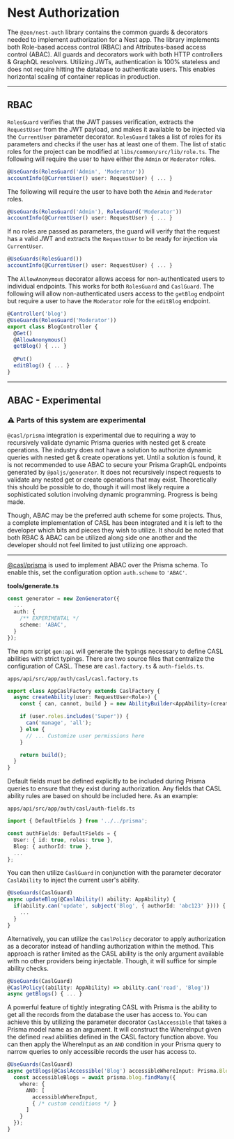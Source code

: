 # Nest Authorization

The `@zen/nest-auth` library contains the common guards & decorators needed to implement authorization for a Nest app. The library implements both Role-based access control (RBAC) and Attributes-based access control (ABAC). All guards and decorators work with both HTTP controllers & GraphQL resolvers.  Utilizing JWTs, authentication is 100% stateless and does not require hitting the database to authenticate users.  This enables horizontal scaling of container replicas in production.

---
## RBAC

`RolesGuard` verifies that the JWT passes verification, extracts the `RequestUser` from the JWT payload, and makes it available to be injected via the `CurrentUser` parameter decorator. `RolesGuard` takes a list of roles for its parameters and checks if the user has at least one of them. The list of static roles for the project can be modified at `libs/common/src/lib/role.ts`.  The following will require the user to have either the `Admin` or `Moderator` roles.

```ts
@UseGuards(RolesGuard('Admin', 'Moderator'))
accountInfo(@CurrentUser() user: RequestUser) { ... }
```

The following will require the user to have both the `Admin` and `Moderator` roles.

```ts
@UseGuards(RolesGuard('Admin'), RolesGuard('Moderator'))
accountInfo(@CurrentUser() user: RequestUser) { ... }
```

If no roles are passed as parameters, the guard will verify that the request has a valid JWT and extracts the `RequestUser` to be ready for injection via `CurrentUser`.

```ts
@UseGuards(RolesGuard())
accountInfo(@CurrentUser() user: RequestUser) { ... }
```

The `AllowAnonymous` decorator allows access for non-authenticated users to individual endpoints. This works for both `RolesGuard` and `CaslGuard`.  The following will allow non-authenticated users access to the `getBlog` endpoint but require a user to have the `Moderator` role for the `editBlog` endpoint.

```ts
@Controller('blog')
@UseGuards(RolesGuard('Moderator'))
export class BlogController {
  @Get()
  @AllowAnonymous()
  getBlog() { ... }
  
  @Put()
  editBlog() { ... }
}
```

---

## ABAC - Experimental

### ⚠️ Parts of this system are experimental
`@casl/prisma` integration is experimental due to requiring a way to recursively validate dynamic Prisma queries with nested get & create operations. The industry does not have a solution to authorize dynamic queries with nested get & create operations yet.  Until a solution is found, it is not recommended to use ABAC to secure your Prisma GraphQL endpoints generated by `@paljs/generator`.  It does not recursively inspect requests to validate any nested get or create operations that may exist.  Theoretically this should be possible to do, though it will most likely require a sophisticated solution involving dynamic programming.  Progress is being made.

Though, ABAC may be the preferred auth scheme for some projects.  Thus, a complete implementation of CASL has been integrated and it is left to the developer which bits and pieces they wish to utilize.  It should be noted that both RBAC & ABAC can be utilized along side one another and the developer should not feel limited to just utilizing one approach.

---

[@casl/prisma](https://casl.js.org/v6/en/package/casl-prisma) is used to implement ABAC over the Prisma schema.  To enable this, set the configuration option `auth.scheme` to `'ABAC'`.

**tools/generate.ts**
```ts
const generator = new ZenGenerator({
  ...
  auth: {
    /** EXPERIMENTAL */
    scheme: 'ABAC',
  }
});
```

The npm script `gen:api` will generate the typings necessary to define CASL abilities with strict typings. There are two source files that centralize the configuration of CASL. These are `casl.factory.ts` & `auth-fields.ts`.

`apps/api/src/app/auth/casl/casl.factory.ts`
```ts
export class AppCaslFactory extends CaslFactory {
  async createAbility(user: RequestUser<Role>) {
    const { can, cannot, build } = new AbilityBuilder<AppAbility>(createPrismaAbility);

    if (user.roles.includes('Super')) {
      can('manage', 'all');
    } else {
      // ... Customize user permissions here
    }

    return build();
  }
}
```

Default fields must be defined explicitly to be included during Prisma queries to ensure that they exist during authorization.  Any fields that CASL ability rules are based on should be included here.  As an example:

`apps/api/src/app/auth/casl/auth-fields.ts`
```ts
import { DefaultFields } from '../../prisma';

const authFields: DefaultFields = {
  User: { id: true, roles: true },
  Blog: { authorId: true },
  ...
};
```

You can then utilize `CaslGuard` in conjunction with the parameter decorator `CaslAbility` to inject the current user's ability.

```ts
@UseGuards(CaslGuard)
async updateBlog(@CaslAbility() ability: AppAbility) { 
  if(ability.can('update', subject('Blog', { authorId: 'abc123' }))) {
    ...
  }
}
```

Alternatively, you can utilize the `CaslPolicy` decorator to apply authorization as a decorator instead of handling authorization within the method.  This approach is rather limited as the CASL ability is the only argument available with no other providers being injectable.  Though, it will suffice for simple ability checks.

```ts
@UseGuards(CaslGuard)
@CaslPolicy((ability: AppAbility) => ability.can('read', 'Blog'))
async getBlogs() { ... }
```

A powerful feature of tightly integrating CASL with Prisma is the ability to get all the records from the database the user has access to.  You can achieve this by utilizing the parameter decorator `CaslAccessible` that takes a Prisma model name as an argument. It will construct the WhereInput given the defined `read` abilities defined in the CASL factory function above.  You can then apply the WhereInput as an `AND` condition in your Prisma query to narrow queries to only accessible records the user has access to.

```ts
@UseGuards(CaslGuard)
async getBlogs(@CaslAccessible('Blog') accessibleWhereInput: Prisma.BlogWhereInput) { 
  const accessibleBlogs = await prisma.blog.findMany({
    where: {
      AND: [
        accessibleWhereInput,
        { /* custom conditions */ }
      ]
    }
  });
}
```